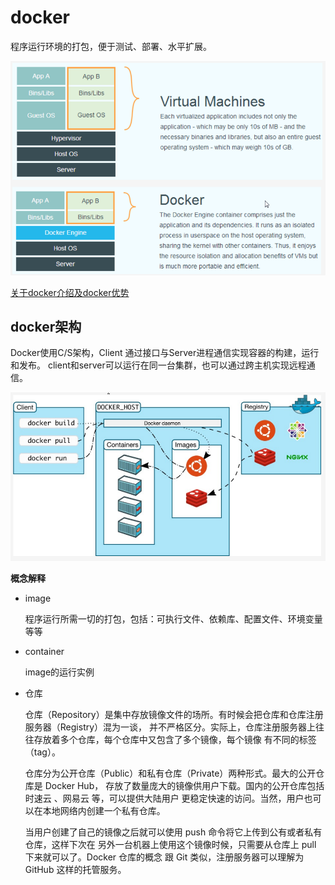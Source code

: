 # docker

程序运行环境的打包，便于测试、部署、水平扩展。

![](media/docker1.png)

[关于docker介绍及docker优势](https://www.cnblogs.com/SzeCheng/p/6822905.html)

## docker架构

Docker使用C/S架构，Client 通过接口与Server进程通信实现容器的构建，运行和发布。
client和server可以运行在同一台集群，也可以通过跨主机实现远程通信。

![](media/docker2.png)

**概念解释**

*	image

	程序运行所需一切的打包，包括：可执行文件、依赖库、配置文件、环境变量等等
	
*	container

	image的运行实例
	
*	仓库

	仓库（Repository）是集中存放镜像文件的场所。有时候会把仓库和仓库注册服务器（Registry）混为一谈，
	并不严格区分。实际上，仓库注册服务器上往往存放着多个仓库，每个仓库中又包含了多个镜像，每个镜像
	有不同的标签（tag）。

	仓库分为公开仓库（Public）和私有仓库（Private）两种形式。最大的公开仓库是 Docker Hub，
	存放了数量庞大的镜像供用户下载。国内的公开仓库包括 时速云 、网易云 等，可以提供大陆用户
	更稳定快速的访问。当然，用户也可以在本地网络内创建一个私有仓库。

	当用户创建了自己的镜像之后就可以使用 push 命令将它上传到公有或者私有仓库，这样下次在
	另外一台机器上使用这个镜像时候，只需要从仓库上 pull 下来就可以了。Docker 仓库的概念
	跟 Git 类似，注册服务器可以理解为 GitHub 这样的托管服务。